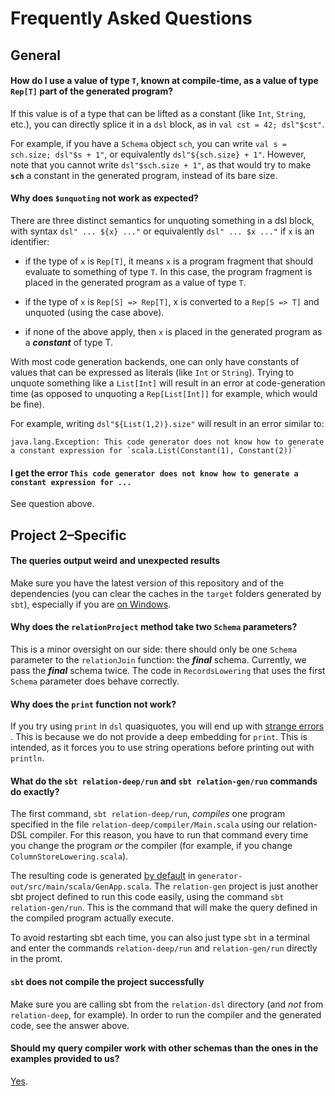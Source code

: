 # Frequently Asked Questions

## General

#### How do I use a value of type `T`, known at compile-time, as a value of type `Rep[T]` part of the generated program?

If this value is of a type that can be lifted as a constant (like `Int`, `String`, etc.),
you can directly splice it in a `dsl` block, as in `val cst = 42; dsl"$cst"`.

For example, if you have a `Schema` object `sch`,
you can write `val s = sch.size; dsl"$s + 1"`, or equivalently `dsl"${sch.size} + 1"`.
However, note that you cannot write `dsl"$sch.size + 1"`,
as that would try to make **`sch`** a constant in the generated program,
instead of its bare size.

#### Why does `$unquoting` not work as expected?

There are three distinct semantics for unquoting something in a dsl block, with syntax `dsl" ... ${x} ..."` or equivalently `dsl" ... $x ..."` if `x` is an identifier:

 - if the type of `x` is `Rep[T]`, it means `x` is a program fragment that should evaluate to something of type `T`. In this case, the program fragment is placed in the generated program as a value of type `T`.

 - if the type of `x` is `Rep[S] => Rep[T]`, x is converted to a `Rep[S => T]` and unquoted (using the case above).

 - if none of the above apply, then `x` is placed in the generated program as a **_constant_** of type T.

With most code generation backends, one can only have constants of values that can be expressed as literals (like `Int` or `String`). Trying to unquote something like a `List[Int]` will result in an error at code-generation time (as opposed to unquoting a `Rep[List[Int]]` for example, which would be fine).

For example, writing `dsl"${List(1,2)}.size"` will result in an error similar to:
```
java.lang.Exception: This code generator does not know how to generate a constant expression for `scala.List(Constant(1), Constant(2))` 
```

#### I get the error `This code generator does not know how to generate a constant expression for ...`

See question above.


## Project 2–Specific

#### The queries output weird and unexpected results

Make sure you have the latest version of this repository and of the dependencies (you can clear the caches in the `target` folders generated by `sbt`), especially if you are [on Windows](https://github.com/epfldata/sc-public/issues/14).


#### Why does the `relationProject` method take two `Schema` parameters?

This is a minor oversight on our side: there should only be one `Schema` parameter to the `relationJoin` function: the **_final_** schema. Currently, we pass the **_final_** schema twice.
The code in `RecordsLowering` that uses the first `Schema` parameter does behave correctly.


#### Why does the `print` function not work?

If you try using `print` in `dsl` quasiquotes, you will end up with
[strange errors ](https://github.com/epfldata/sc-public/issues/13).
This is because we do not provide a deep embedding for `print`.
This is intended, as it forces you to use string operations before printing out with `println`.


#### What do the `sbt relation-deep/run` and `sbt relation-gen/run` commands do exactly?

The first command, `sbt relation-deep/run`, _compiles_ one program specified in the file `relation-deep/compiler/Main.scala` using our relation-DSL compiler. For this reason, you have to run that command every time you change the program _or_ the compiler (for example, if you change `ColumnStoreLowering.scala`).

The resulting code is generated [by default](https://github.com/epfldata/sc-public/blob/master/relation-dsl/relation-deep/src/main/scala/relation/compiler/RelationCompiler.scala#L52) in `generator-out/src/main/scala/GenApp.scala`.
The `relation-gen` project is just another sbt project defined to run this code easily, using the command `sbt relation-gen/run`.
This is the command that will make the query defined in the compiled program actually execute.

To avoid restarting sbt each time, you can also just type `sbt` in a terminal and enter the commands `relation-deep/run` and `relation-gen/run` directly in the promt.


#### `sbt` does not compile the project successfully

Make sure you are calling sbt from the `relation-dsl` directory (and _not_ from `relation-deep`, for example).
In order to run the compiler and the generated code, see the answer above.


#### Should my query compiler work with other schemas than the ones in the examples provided to us?

[Yes](http://moodle.epfl.ch/mod/forum/discuss.php?d=6565).




